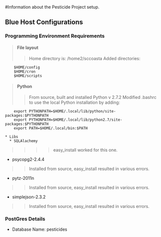 #Information about the Pesticide Project setup.



## Blue Host Configurations ##
### Programming Environment Requirements ###
> #### File layout ####
> > Home directory is: /home2/sccoasta
> > Added directories:
```
    $HOME/config
    $HOME/cron
    $HOME/scripts
```

> #### Python ####
> > From source, built and installed Python v 2.7.2
> > Modified .bashrc to use the local Python installation by adding:
```
    export PYTHONPATH=$HOME/.local/lib/python/site-packages:$PYTHONPATH
    export PYTHONPATH=$HOME/.local/lib/python2.7/site-    packages:$PYTHONPATH
    export PATH=$HOME/.local/bin:$PATH
```
    * Libs
      * SQLAlachemy
> > > > easy\_install worked for this one.

  * psycopg2-2.4.4

> > Installed from source, easy\_install resulted in various errors.

  * pytz-2011n
> > Installed from source, easy\_install resulted in various errors.

  * simplejson-2.3.2
> > Installed from source, easy\_install resulted in various errors.

### PostGres Details ###
  * Database Name: pesticides

